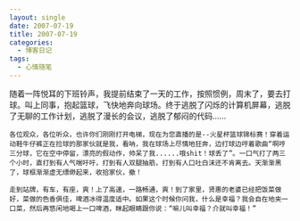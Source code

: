 ```yaml
---
layout: single
date: 2007-07-19
title: 2007-07-19
categories:
  - 博客日记
tags:
  - 心情随笔
---
```

随着一阵悦耳的下班铃声，我提前结束了一天的工作，按照惯例，周末了，要去打球。叫上同事，抱起篮球，飞快地奔向球场。终于逃脱了闪烁的计算机屏幕，逃脱了无聊的工作计划，逃脱了漫长的会议，逃脱了郁闷的代码......

    各位观众，各位听众，也许你们刚刚打开电梯，现在为您直播的是--火星杯篮球锦标赛！穿着运动鞋牛仔裤正在捡球的那家伙就是我，看呐，我在球场上尽情地狂奔，边打球边哼着歌曲“啊哼三分球，它在空中停留，漂亮的假动作，帅呆了我......哦shit！球丢了”。一口气打了两三个小时，直打到有人气喘吁吁，打到有人双腿抽筋，打到有人口吐白沫还不肯离去。天渐渐黑了，球框渐渐虚无缥缈起来，收拾家伙，撤！

    走到站牌，有车，有座，爽！上了高速，一路畅通，爽！到了家里，贤惠的老婆已经把饭菜做好，菜做的色香俱佳，啤酒冰得温度适中。如果这个时候你问我，什么是幸福？我会自在地夹一口菜，然后再悠闲地喝上一口啤酒，眯起眼睛跟你说：“嘛儿叫幸福？介就叫幸福！”